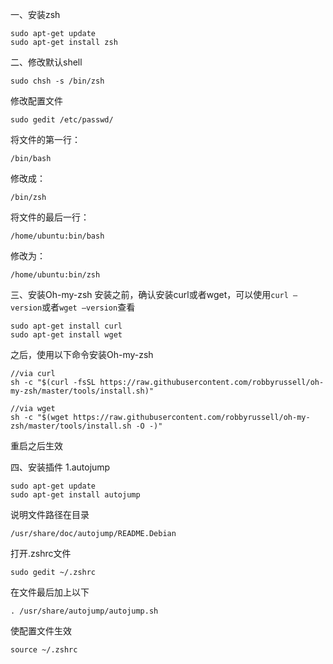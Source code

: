 一、安装zsh
```
sudo apt-get update
sudo apt-get install zsh
```
二、修改默认shell
```
sudo chsh -s /bin/zsh
```
修改配置文件
```
sudo gedit /etc/passwd/
```
将文件的第一行：
```
/bin/bash
```
修改成：
```
/bin/zsh
```
将文件的最后一行：
```
/home/ubuntu:bin/bash
```
修改为：
```
/home/ubuntu:bin/zsh
```
三、安装Oh-my-zsh 
安装之前，确认安装curl或者wget，可以使用`curl –version`或者`wget –version`查看
```
sudo apt-get install curl
sudo apt-get install wget
```
之后，使用以下命令安装Oh-my-zsh
```
//via curl
sh -c "$(curl -fsSL https://raw.githubusercontent.com/robbyrussell/oh-my-zsh/master/tools/install.sh)"
```
```
//via wget
sh -c "$(wget https://raw.githubusercontent.com/robbyrussell/oh-my-zsh/master/tools/install.sh -O -)"
```
重启之后生效

四、安装插件 
1.autojump
```
sudo apt-get update
sudo apt-get install autojump
```
说明文件路径在目录
```
/usr/share/doc/autojump/README.Debian
```
打开.zshrc文件
```
sudo gedit ~/.zshrc
```
在文件最后加上以下
```
. /usr/share/autojump/autojump.sh
```
使配置文件生效
```
source ~/.zshrc
```
